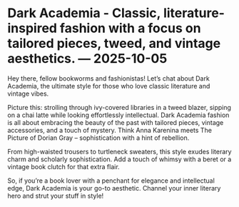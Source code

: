 # Dark Academia - Classic, literature-inspired fashion with a focus on tailored pieces, tweed, and vintage aesthetics. — 2025-10-05

Hey there, fellow bookworms and fashionistas! Let’s chat about Dark Academia, the ultimate style for those who love classic literature and vintage vibes.

Picture this: strolling through ivy-covered libraries in a tweed blazer, sipping on a chai latte while looking effortlessly intellectual. Dark Academia fashion is all about embracing the beauty of the past with tailored pieces, vintage accessories, and a touch of mystery. Think Anna Karenina meets The Picture of Dorian Gray – sophistication with a hint of rebellion.

From high-waisted trousers to turtleneck sweaters, this style exudes literary charm and scholarly sophistication. Add a touch of whimsy with a beret or a vintage book clutch for that extra flair.

So, if you’re a book lover with a penchant for elegance and intellectual edge, Dark Academia is your go-to aesthetic. Channel your inner literary hero and strut your stuff in style!